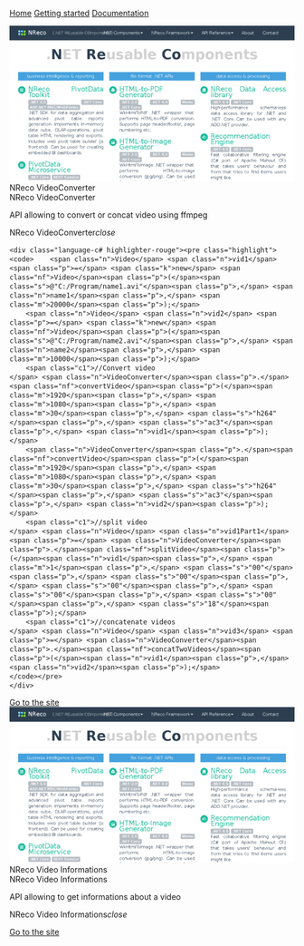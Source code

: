 

  <link type="text/css" rel="stylesheet" href="css/materialize.min.css"  media="screen,projection"/>
  <link href="http://fonts.googleapis.com/icon?family=Material+Icons" rel="stylesheet">
  <script type="text/javascript" src="https://code.jquery.com/jquery-2.1.1.min.js"></script>
  <script type="text/javascript" src="js/materialize.min.js"></script>
  <script>
    $(document).ready(function(){
      $('.collapsible').collapsible();
    });
   </script>
    
 <a href="https://eommer.github.io/EVEWebSite/" class="waves-effect waves-light btn-large">Home</a>
 <a href="https://eommer.github.io/EVEWebSite/gettingStarted.html" class="waves-effect waves-light btn-large">Getting started</a>
 <a href="doc/index.html" class="waves-effect waves-light btn-large">Documentation</a>


<div class="row">
        <div class="col s12 m7">
          <div class="card small">
            <div class="card-image">
              <img src="nrecoSite.png">
              <span class="card-title">NReco VideoConverter</span>
            </div>
<div class="card-content">
<span class="card-title activator grey-text text-darken-4">NReco VideoConverter<i class="material-icons right"></i></span>
      <p>API allowing to convert or concat video using ffmpeg</p>
    </div>
    <div class="card-reveal">
      <span class="card-title grey-text text-darken-4">NReco VideoConverter<i class="material-icons right">close</i></span>
<p>

	<div class="language-c# highlighter-rouge"><pre class="highlight"><code>	<span class="n">Video</span> <span class="n">vid1</span> <span class="p">=</span> <span class="k">new</span> <span class="nf">Video</span><span class="p">(</span><span class="s">@"C:/Program/name1.avi"</span><span class="p">,</span> <span class="n">name1</span><span class="p">,</span> <span class="m">20000</span><span class="p">);</span>
		<span class="n">Video</span> <span class="n">vid2</span> <span class="p">=</span> <span class="k">new</span> <span class="nf">Video</span><span class="p">(</span><span class="s">@"C:/Program/name2.avi"</span><span class="p">,</span> <span class="n">name2</span><span class="p">,</span> <span class="m">10000</span><span class="p">);</span>
		<span class="c1">//Convert video
	</span>	<span class="n">VideoConverter</span><span class="p">.</span><span class="nf">convertVideo</span><span class="p">(</span><span class="m">1920</span><span class="p">,</span> <span class="m">1080</span><span class="p">,</span> <span class="m">30</span><span class="p">,</span> <span class="s">"h264"</span><span class="p">,</span> <span class="s">"ac3"</span><span class="p">,</span> <span class="n">vid1</span><span class="p">);</span>
		<span class="n">VideoConverter</span><span class="p">.</span><span class="nf">convertVideo</span><span class="p">(</span><span class="m">1920</span><span class="p">,</span> <span class="m">1080</span><span class="p">,</span> <span class="m">30</span><span class="p">,</span> <span class="s">"h264"</span><span class="p">,</span> <span class="s">"ac3"</span><span class="p">,</span> <span class="n">vid2</span><span class="p">);</span>
		<span class="c1">//split video
	</span>	<span class="n">Video</span> <span class="n">vid1Part1</span> <span class="p">=</span> <span class="n">VideoConverter</span><span class="p">.</span><span class="nf">splitVideo</span><span class="p">(</span><span class="n">vid1</span><span class="p">,</span> <span class="m">1</span><span class="p">,</span> <span class="s">"00"</span><span class="p">,</span> <span class="s">"00"</span><span class="p">,</span> <span class="s">"00"</span><span class="p">,</span> <span class="s">"00"</span><span class="p">,</span> <span class="s">"00"</span><span class="p">,</span> <span class="s">"18"</span><span class="p">);</span>
		<span class="c1">//concatenate videos
	</span>	<span class="n">Video</span> <span class="n">vid3</span> <span class="p">=</span> <span class="n">VideoConverter</span><span class="p">.</span><span class="nf">concatTwoVideos</span><span class="p">(</span><span class="n">vid1</span><span class="p">,</span> <span class="n">vid2</span><span class="p">);</span>
	</code></pre>
	</div>

</p>
    </div>
            <div class="card-action">
              <a href="https://www.nrecosite.com/video_converter_net.aspx">Go to the site</a>
            </div>
          </div>
        </div>
</div>
      
<div class="row">
        <div class="col s12 m7">
          <div class="card small">
            <div class="card-image">
              <img src="nrecoSite.png">
              <span class="card-title">NReco Video Informations</span>
            </div>
<div class="card-content">
<span class="card-title activator grey-text text-darken-4">NReco Video Informations<i class="material-icons right"></i></span>
      <p>API allowing to get informations about a video</p>
    </div>
    <div class="card-reveal">
      <span class="card-title grey-text text-darken-4">NReco Video Informations<i class="material-icons right">close</i></span>
<p>

</p>
    </div>
            <div class="card-action">
              <a href="https://www.nrecosite.com/video_info_net.aspx">Go to the site</a>
            </div>
          </div>
        </div>
</div>
        
